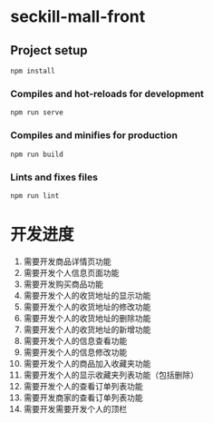 # seckill-mall-front

## Project setup
```
npm install
```

### Compiles and hot-reloads for development
```
npm run serve
```

### Compiles and minifies for production
```
npm run build
```

### Lints and fixes files
```
npm run lint
```


# 开发进度

1. 需要开发商品详情页功能
1. 需要开发个人信息页面功能
1. 需要开发购买商品功能
1. 需要开发个人的收货地址的显示功能
1. 需要开发个人的收货地址的修改功能
1. 需要开发个人的收货地址的删除功能
1. 需要开发个人的收货地址的新增功能
1. 需要开发个人的信息查看功能
1. 需要开发个人的信息修改功能
1. 需要开发个人的商品加入收藏夹功能
1. 需要开发个人的显示收藏夹列表功能（包括删除）
1. 需要开发个人的查看订单列表功能
1. 需要开发商家的查看订单列表功能
1. 需要开发需要开发个人的顶栏
